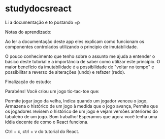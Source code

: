 # studydocsreact
Li a documentação e to postando =p

Notas do aprendizado:

Ao ler a documentação deste app eles explicam como funcionam os componentes controlados utilizando o principio de imutabilidade.

O pouco conhecimento que tenho sobre o assunto me ajuda a entender o básico deste tutorial e a importância de saber como utilizar este principio. O maior benefício da imutabilidade é a possibilidade de "voltar no tempo" e possibilitar a reverso de alterações (undo) e refazer (redo).


Finalização do estudo:

Parabéns! Você criou um jogo tic-tac-toe que:

Permite jogar jogo da velha,
Indica quando um jogador venceu o jogo,
Armazena o histórico de um jogo à medida que o jogo avança,
Permite que os jogadores revisem o histórico de um jogo e vejam versões anteriores do tabuleiro de um jogo.
Bom trabalho! Esperamos que agora você tenha uma idéia decente de como o React funciona.

Ctrl + c, ctrl + v do tutorial do React.
